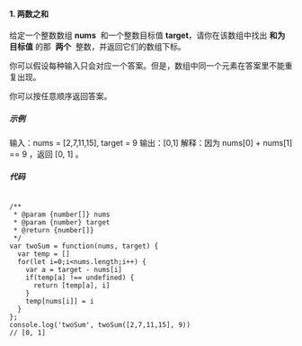 #### 1. 两数之和

给定一个整数数组 <strong>nums</strong>  和一个整数目标值 <strong>target</strong>，请你在该数组中找出 <strong>和为目标值</strong> 的那  <strong>两个</strong>  整数，并返回它们的数组下标。

你可以假设每种输入只会对应一个答案。但是，数组中同一个元素在答案里不能重复出现。

你可以按任意顺序返回答案。

##### 示例

输入：nums = [2,7,11,15], target = 9
输出：[0,1]
解释：因为 nums[0] + nums[1] == 9 ，返回 [0, 1] 。

##### 代码

```

/**
 * @param {number[]} nums
 * @param {number} target
 * @return {number[]}
 */
var twoSum = function(nums, target) {
  var temp = []
  for(let i=0;i<nums.length;i++) {
    var a = target - nums[i]
    if(temp[a] !== undefined) {
      return [temp[a], i]
    }
    temp[nums[i]] = i
  }
};
console.log('twoSum', twoSum([2,7,11,15], 9))
// [0, 1]

```
